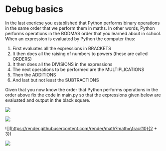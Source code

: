 # Debug basics

In the last exericse you established that Python performs binary operations in the same order that we perform them in maths.  In other words, Python performs operations in the BODMAS order that you learned about in school.  When an expression is evaluated by Python the computer thus:

1. First evaluates all the expressions in BRACKETS
2. It then does all the raising of numbers to powers (these are called ORDERS)
3. It then does all the DIVISIONS in the expressions
4. The next operations to be performed are the MULTIPLICATIONS
5. Then the ADDITIONS
6. And last but not least the SUBTRACTIONS 

Given that you now know the order that Python performs operations in the order above fix the code in main.py so that the expressions given below are evaluated and output in the black square.

![](https://render.githubusercontent.com/render/math?math=(13\times4)^2)

![](https://render.githubusercontent.com/render/math?math=\frac{5}{10})

![](https://render.githubusercontent.com/render/math?math=\frac{10}{2 + 3})

![](https://render.githubusercontent.com/render/math?math=6\times3)
